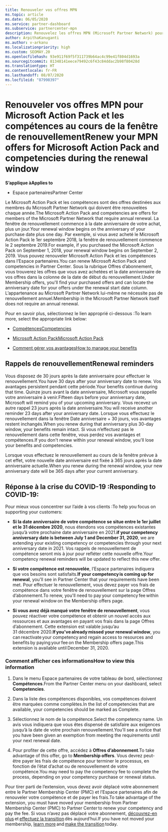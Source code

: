 ```yaml
---
title: Renouveler vos offres MPN
ms.topic: article
ms.date: 06/05/2020
ms.service: partner-dashboard
ms.subservice: partnercenter-mpn
description: Renouvelez les offres MPN (Microsoft Partner Network) pour Microsoft Action Pack et les compétences. La fenêtre de renouvellement commence à l’anniversaire de la date d’achat plus un jour.
author: ArpithaKanuganti
ms.author: v-arkanu
ms.localizationpriority: high
ms.custom: SEOMAY.20
ms.openlocfilehash: 93e911f69f5f311739b64ac4c99e41f804d1693a
ms.sourcegitcommit: 81348141eece79492c6f43c84ddac2b98f80428d
ms.translationtype: HT
ms.contentlocale: fr-FR
ms.lasthandoff: 08/07/2020
ms.locfileid: "87998397"
---
```

# <a name="renew-your-mpn-offers-for-microsoft-action-pack-and-competencies-during-the-renewal-window"></a><span data-ttu-id="e7ecb-103">Renouveler vos offres MPN pour Microsoft Action Pack et les compétences au cours de la fenêtre de renouvellement</span><span class="sxs-lookup"><span data-stu-id="e7ecb-103">Renew your MPN offers for Microsoft Action Pack and competencies during the renewal window</span></span>

<span data-ttu-id="e7ecb-104">**S’applique à**</span><span class="sxs-lookup"><span data-stu-id="e7ecb-104">**Applies to**</span></span>

- <span data-ttu-id="e7ecb-105">Espace partenaires</span><span class="sxs-lookup"><span data-stu-id="e7ecb-105">Partner Center</span></span>

<span data-ttu-id="e7ecb-106">Le Microsoft Action Pack et les compétences sont des offres destinées aux membres du Microsoft Partner Network qui doivent être renouvelées chaque année.</span><span class="sxs-lookup"><span data-stu-id="e7ecb-106">The Microsoft Action Pack and competencies are offers for members of the Microsoft Partner Network that require annual renewal.</span></span> <span data-ttu-id="e7ecb-107">La fenêtre de renouvellement commence à la date anniversaire de votre achat, plus un jour.</span><span class="sxs-lookup"><span data-stu-id="e7ecb-107">Your renewal window begins on the anniversary of your purchase date plus one day.</span></span> <span data-ttu-id="e7ecb-108">Par exemple, si vous avez acheté le Microsoft Action Pack le 1er septembre 2018, la fenêtre de renouvellement commence le 2 septembre 2019.</span><span class="sxs-lookup"><span data-stu-id="e7ecb-108">For example, if you purchased the Microsoft Action Pack on September 1, 2018, your renewal window begins on September 2, 2019.</span></span> <span data-ttu-id="e7ecb-109">Vous pouvez renouveler Microsoft Action Pack et les compétences dans l’Espace partenaires.</span><span class="sxs-lookup"><span data-stu-id="e7ecb-109">You can renew Microsoft Action Pack and competencies in Partner Center.</span></span> <span data-ttu-id="e7ecb-110">Sous la rubrique Offres d’abonnement, vous trouverez les offres que vous avez achetées et la date anniversaire de vos offres dans la colonne de la date de début du renouvellement.</span><span class="sxs-lookup"><span data-stu-id="e7ecb-110">Under Membership offers, you'll find your purchased offers and can locate the anniversary date for your offers under the renewal start date column.</span></span> <span data-ttu-id="e7ecb-111">L’appartenance au Microsoft Partner Network lui-même ne nécessite pas de renouvellement annuel.</span><span class="sxs-lookup"><span data-stu-id="e7ecb-111">Membership in the Microsoft Partner Network itself does not require an annual renewal.</span></span> 

<span data-ttu-id="e7ecb-112">Pour en savoir plus, sélectionnez le lien approprié ci-dessous :</span><span class="sxs-lookup"><span data-stu-id="e7ecb-112">To learn more, select the appropriate link below:</span></span> 

- [<span data-ttu-id="e7ecb-113">Compétences</span><span class="sxs-lookup"><span data-stu-id="e7ecb-113">Competencies</span></span>](learn-about-competencies.md)

- [<span data-ttu-id="e7ecb-114">Microsoft Action Pack</span><span class="sxs-lookup"><span data-stu-id="e7ecb-114">Microsoft Action Pack</span></span>](mpn-get-action-pack.md)

- [<span data-ttu-id="e7ecb-115">Comment gérer vos avantages</span><span class="sxs-lookup"><span data-stu-id="e7ecb-115">How to manage your benefits</span></span>](manage-your-partner-network-benefits.md)

## <a name="renewal-reminders"></a><span data-ttu-id="e7ecb-116">Rappels de renouvellement</span><span class="sxs-lookup"><span data-stu-id="e7ecb-116">Renewal reminders</span></span> 

<span data-ttu-id="e7ecb-117">Vous disposez de 30 jours après la date anniversaire pour effectuer le renouvellement.</span><span class="sxs-lookup"><span data-stu-id="e7ecb-117">You have 30 days after your anniversary date to renew.</span></span> <span data-ttu-id="e7ecb-118">Vos avantages persistent pendant cette période.</span><span class="sxs-lookup"><span data-stu-id="e7ecb-118">Your benefits continue during that time.</span></span> <span data-ttu-id="e7ecb-119">Quinze jours avant la date anniversaire, Microsoft vous rappelle votre anniversaire à venir.</span><span class="sxs-lookup"><span data-stu-id="e7ecb-119">Fifteen days before your anniversary date, Microsoft will remind you of your upcoming anniversary.</span></span> <span data-ttu-id="e7ecb-120">Vous recevez un autre rappel 23 jours après la date anniversaire.</span><span class="sxs-lookup"><span data-stu-id="e7ecb-120">You will receive another reminder 23 days after your anniversary date.</span></span> <span data-ttu-id="e7ecb-121">Lorsque vous effectuez le renouvellement dans la fenêtre Date anniversaire + 30 jours, vos avantages restent inchangés.</span><span class="sxs-lookup"><span data-stu-id="e7ecb-121">When you renew during that anniversary plus 30-day window, your benefits remain intact.</span></span> <span data-ttu-id="e7ecb-122">Si vous n’effectuez pas le renouvellement dans cette fenêtre, vous perdez vos avantages et compétences.</span><span class="sxs-lookup"><span data-stu-id="e7ecb-122">If you don't renew within your renewal window, you'll lose your benefits and competencies.</span></span>

<span data-ttu-id="e7ecb-123">Lorsque vous effectuez le renouvellement au cours de la fenêtre prévue à cet effet, votre nouvelle date anniversaire est fixée à 365 jours après la date anniversaire actuelle.</span><span class="sxs-lookup"><span data-stu-id="e7ecb-123">When you renew during the renewal window, your new anniversary date will be 365 days after your current anniversary.</span></span>

## <a name="responding-to-covid-19"></a><span data-ttu-id="e7ecb-124">Réponse à la crise du COVID-19 :</span><span class="sxs-lookup"><span data-stu-id="e7ecb-124">Responding to COVID-19:</span></span>

<span data-ttu-id="e7ecb-125">Pour mieux vous concentrer sur l’aide à vos clients :</span><span class="sxs-lookup"><span data-stu-id="e7ecb-125">To help you focus on supporting your customers:</span></span> 

- <span data-ttu-id="e7ecb-126">**Si la date anniversaire de votre compétence se situe entre le 1er juillet et le 31 décembre 2020**, nous étendons vos compétences existantes jusqu’à votre prochaine date anniversaire en 2021.</span><span class="sxs-lookup"><span data-stu-id="e7ecb-126">**if your competency anniversary date is between July 1 and December 31, 2020**, we are extending your existing competency or competencies through your next anniversary date in 2021.</span></span> <span data-ttu-id="e7ecb-127">Vos rappels de renouvellement de compétence seront mis à jour pour refléter cette nouvelle offre.</span><span class="sxs-lookup"><span data-stu-id="e7ecb-127">Your competency renewal reminders will be updated to reflect this new offer.</span></span> 

- <span data-ttu-id="e7ecb-128">**Si votre compétence est renouvelée**, l’Espace partenaires indiquera que vos besoins sont satisfaits.</span><span class="sxs-lookup"><span data-stu-id="e7ecb-128">**If your competency is coming up for renewal**, you'll see in Partner Center that your requirements have been met.</span></span> <span data-ttu-id="e7ecb-129">Pour effectuer le renouvellement, vous devez payer vos frais de compétence dans votre fenêtre de renouvellement sur la page Offres d’abonnement.</span><span class="sxs-lookup"><span data-stu-id="e7ecb-129">To renew, you'll need to pay your competency fee within your renewal window on the Membership offers page.</span></span> 

- <span data-ttu-id="e7ecb-130">**Si vous avez déjà manqué votre fenêtre de renouvellement**, vous pouvez réactiver votre compétence et obtenir un nouvel accès aux ressources et aux avantages en payant vos frais dans la page Offres d’abonnement. Cette extension est valable jusqu’au 31 décembre 2020.</span><span class="sxs-lookup"><span data-stu-id="e7ecb-130">**If you've already missed your renewal window**, you can reactivate your competency and regain access to resources and benefits by paying your fee on the Membership offers page.This extension is available until December 31, 2020.</span></span>

### <a name="how-to-view-this-information"></a><span data-ttu-id="e7ecb-131">Comment afficher ces informations</span><span class="sxs-lookup"><span data-stu-id="e7ecb-131">How to view this information</span></span>

1. <span data-ttu-id="e7ecb-132">Dans le menu Espace partenaires de votre tableau de bord, sélectionnez **Compétences**.</span><span class="sxs-lookup"><span data-stu-id="e7ecb-132">From the Partner Center menu on your dashboard, select **Competencies**.</span></span>  

2. <span data-ttu-id="e7ecb-133">Dans la liste des compétences disponibles, vos compétences doivent être marquées comme complètes.</span><span class="sxs-lookup"><span data-stu-id="e7ecb-133">In the list of competencies that are available, your competencies should be marked as Complete.</span></span>  

3. <span data-ttu-id="e7ecb-134">Sélectionnez le nom de la compétence.</span><span class="sxs-lookup"><span data-stu-id="e7ecb-134">Select the competency name.</span></span> <span data-ttu-id="e7ecb-135">Un avis vous indiquera que vous êtes dispensé de satisfaire aux exigences jusqu’à la date de votre prochain renouvellement.</span><span class="sxs-lookup"><span data-stu-id="e7ecb-135">You'll see a notice that you have been given an exemption from meeting the requirements until your next renewal date.</span></span>   

4. <span data-ttu-id="e7ecb-136">Pour profiter de cette offre, accédez à **Offres d’abonnement**.</span><span class="sxs-lookup"><span data-stu-id="e7ecb-136">To take advantage of this offer, go to **Membership offers**.</span></span> <span data-ttu-id="e7ecb-137">Vous devrez peut-être payer les frais de compétence pour terminer le processus, en fonction de l’état d’achat ou de renouvellement de votre compétence.</span><span class="sxs-lookup"><span data-stu-id="e7ecb-137">You may need to pay the competency fee to complete the process, depending on your competency purchase or renewal status.</span></span> 

<span data-ttu-id="e7ecb-138">Pour tirer parti de l’extension, vous devez avoir déplacé votre abonnement entre le Partner Membership Center (PMC) et l’Espace partenaires afin de renouveler votre compétence et de payer les frais.</span><span class="sxs-lookup"><span data-stu-id="e7ecb-138">To take advantage of the extension, you must have moved your membership from Partner Membership Center (PMC) to Partner Center to renew your competency and pay the fee.</span></span> <span data-ttu-id="e7ecb-139">Si vous n’avez pas déplacé votre abonnement, [découvrez-en plus](prepare-pmc-pc-migration.md) et [effectuez la transition](https://partners.microsoft.com/partnerprogram/Welcome.aspx) dès aujourd’hui.</span><span class="sxs-lookup"><span data-stu-id="e7ecb-139">If you have not moved your membership, [learn more](prepare-pmc-pc-migration.md) and [make the transition](https://partners.microsoft.com/partnerprogram/Welcome.aspx) today.</span></span>  
